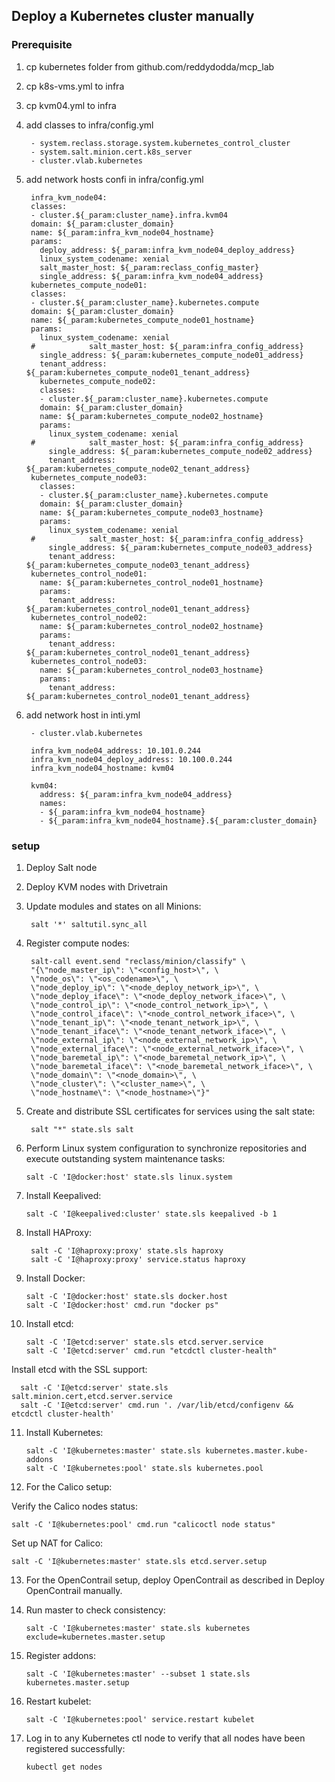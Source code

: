 ## Deploy a Kubernetes cluster manually


### Prerequisite


1. cp kubernetes folder from github.com/reddydodda/mcp_lab

2. cp k8s-vms.yml to infra

3. cp kvm04.yml to infra

4. add classes to infra/config.yml

        - system.reclass.storage.system.kubernetes_control_cluster
        - system.salt.minion.cert.k8s_server
        - cluster.vlab.kubernetes

5. add network hosts confi in infra/config.yml

        infra_kvm_node04:
        classes:
        - cluster.${_param:cluster_name}.infra.kvm04
        domain: ${_param:cluster_domain}
        name: ${_param:infra_kvm_node04_hostname}
        params:
          deploy_address: ${_param:infra_kvm_node04_deploy_address}
          linux_system_codename: xenial
          salt_master_host: ${_param:reclass_config_master}
          single_address: ${_param:infra_kvm_node04_address}
        kubernetes_compute_node01:
        classes:
        - cluster.${_param:cluster_name}.kubernetes.compute
        domain: ${_param:cluster_domain}
        name: ${_param:kubernetes_compute_node01_hostname}
        params:
          linux_system_codename: xenial
        #            salt_master_host: ${_param:infra_config_address}
          single_address: ${_param:kubernetes_compute_node01_address}
          tenant_address: ${_param:kubernetes_compute_node01_tenant_address}
          kubernetes_compute_node02:
          classes:
          - cluster.${_param:cluster_name}.kubernetes.compute
          domain: ${_param:cluster_domain}
          name: ${_param:kubernetes_compute_node02_hostname}
          params:
            linux_system_codename: xenial
        #            salt_master_host: ${_param:infra_config_address}
            single_address: ${_param:kubernetes_compute_node02_address}
            tenant_address: ${_param:kubernetes_compute_node02_tenant_address}
        kubernetes_compute_node03:
          classes:
          - cluster.${_param:cluster_name}.kubernetes.compute
          domain: ${_param:cluster_domain}
          name: ${_param:kubernetes_compute_node03_hostname}
          params:
            linux_system_codename: xenial
        #            salt_master_host: ${_param:infra_config_address}
            single_address: ${_param:kubernetes_compute_node03_address}
            tenant_address: ${_param:kubernetes_compute_node03_tenant_address}
        kubernetes_control_node01:
          name: ${_param:kubernetes_control_node01_hostname}
          params:
            tenant_address: ${_param:kubernetes_control_node01_tenant_address}
        kubernetes_control_node02:
          name: ${_param:kubernetes_control_node02_hostname}
          params:
            tenant_address: ${_param:kubernetes_control_node01_tenant_address}
        kubernetes_control_node03:
          name: ${_param:kubernetes_control_node03_hostname}
          params:
            tenant_address: ${_param:kubernetes_control_node01_tenant_address}



6. add network host in inti.yml
          
        - cluster.vlab.kubernetes

        infra_kvm_node04_address: 10.101.0.244
        infra_kvm_node04_deploy_address: 10.100.0.244
        infra_kvm_node04_hostname: kvm04

        kvm04:
          address: ${_param:infra_kvm_node04_address}
          names:
          - ${_param:infra_kvm_node04_hostname}
          - ${_param:infra_kvm_node04_hostname}.${_param:cluster_domain}


### setup

1. Deploy Salt node

2. Deploy KVM nodes with Drivetrain

3. Update modules and states on all Minions:

        salt '*' saltutil.sync_all

4. Register compute nodes:

        salt-call event.send "reclass/minion/classify" \
        "{\"node_master_ip\": \"<config_host>\", \
        \"node_os\": \"<os_codename>\", \
        \"node_deploy_ip\": \"<node_deploy_network_ip>\", \
        \"node_deploy_iface\": \"<node_deploy_network_iface>\", \
        \"node_control_ip\": \"<node_control_network_ip>\", \
        \"node_control_iface\": \"<node_control_network_iface>\", \
        \"node_tenant_ip\": \"<node_tenant_network_ip>\", \
        \"node_tenant_iface\": \"<node_tenant_network_iface>\", \
        \"node_external_ip\": \"<node_external_network_ip>\", \
        \"node_external_iface\": \"<node_external_network_iface>\", \
        \"node_baremetal_ip\": \"<node_baremetal_network_ip>\", \
        \"node_baremetal_iface\": \"<node_baremetal_network_iface>\", \
        \"node_domain\": \"<node_domain>\", \
        \"node_cluster\": \"<cluster_name>\", \
        \"node_hostname\": \"<node_hostname>\"}"


5. Create and distribute SSL certificates for services using the salt state:

        salt "*" state.sls salt

6. Perform Linux system configuration to synchronize repositories and execute outstanding system maintenance tasks:

       salt -C 'I@docker:host' state.sls linux.system

7. Install Keepalived:

       salt -C 'I@keepalived:cluster' state.sls keepalived -b 1

8. Install HAProxy:

        salt -C 'I@haproxy:proxy' state.sls haproxy
        salt -C 'I@haproxy:proxy' service.status haproxy

9. Install Docker:

       salt -C 'I@docker:host' state.sls docker.host
       salt -C 'I@docker:host' cmd.run "docker ps"

10. Install etcd:

        salt -C 'I@etcd:server' state.sls etcd.server.service
        salt -C 'I@etcd:server' cmd.run "etcdctl cluster-health"

  Install etcd with the SSL support:

      salt -C 'I@etcd:server' state.sls salt.minion.cert,etcd.server.service
      salt -C 'I@etcd:server' cmd.run '. /var/lib/etcd/configenv && etcdctl cluster-health'

11. Install Kubernetes:

        salt -C 'I@kubernetes:master' state.sls kubernetes.master.kube-addons
        salt -C 'I@kubernetes:pool' state.sls kubernetes.pool

12.  For the Calico setup:

  Verify the Calico nodes status:

    salt -C 'I@kubernetes:pool' cmd.run "calicoctl node status"

  Set up NAT for Calico:

    salt -C 'I@kubernetes:master' state.sls etcd.server.setup

13. For the OpenContrail setup, deploy OpenContrail as described in Deploy OpenContrail manually.

14. Run master to check consistency:

        salt -C 'I@kubernetes:master' state.sls kubernetes exclude=kubernetes.master.setup

15. Register addons:

        salt -C 'I@kubernetes:master' --subset 1 state.sls kubernetes.master.setup

16. Restart kubelet:

        salt -C 'I@kubernetes:pool' service.restart kubelet

17. Log in to any Kubernetes ctl node to verify that all nodes have been registered successfully:

        kubectl get nodes
